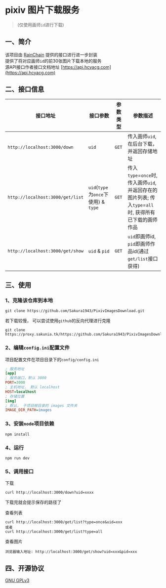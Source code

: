 # pixiv 图片下载服务
> (仅使用画师`id`进行下载)
## 一、简介
该项目由 [RainChain](https://rainchan.win) 提供的接口进行进一步封装<br>提供了将对应画师`id`的前30张图片下载本地的服务<br>源API接口作者接口文档地址 [https://api.hcyacg.com](https://api.hcyacg.com)

## 二、接口信息
| 接口地址                         | 接口参数                             | 参数类型 | 参数描述                                                                                               |
| -------------------------------- | ------------------------------------ | -------- | ------------------------------------------------------------------------------------------------------ |
| `http://localhost:3000/down`     | `uid`                                | `GET`    | 传入画师`uid`, 在后台下载， 并返回存储地址                                                             |
| `http://localhost:3000/get/list` | `uid`(`type`为`once`下使用) & `type` | `GET`    | 传入`type`=`once`时, 传入画师`uid`, 并返回存在的图片列表; 传入`type`=`all`时, 获得所有已下载的画师作品 |
| `http://localhost:3000/get/show` | `uid` & `pid`                        | `GET`    | `uid`即画师id, `pid`即画师作品id(通过`get/list`接口获得)                                               |

## 三、使用
### 1、克隆该仓库到本地
```shell
git clone https://github.com/Sakura1943/PixivImagesDownload.git
```
若下载较慢， 可以尝试使用`github`的反向代理进行克隆
```shell
git clone https://proxy.sakunia.tk/https://github.com/Sakura1943/PixivImagesDownload.git
```

### 2、编辑`config.ini`配置文件
项目配置文件在项目目录下的`config/config.ini`
```ini
; 服务地址
[app]
; 服务端口，默认 3000
PORT=3000
; 主机地址， 默认 localhost
HOST=localhost
; 存储位置
[img]
; 默认， 于项目根目录的 images 文件夹
IMAGE_DIR_PATH=images
```

### 3、安装`node`项目依赖
```shell
npm install
```

###  4、运行
```shell
npm run dev
```

### 5、调用接口
下载
```shell
curl http://localhost:3000/down?uid=xxxx
```
下载完就会提示保存的路径了

查看列表
```shell
curl http://localhost:3000/get/list?type=once&uid=xxx
或者
curl http://localhost:3000/get/list?type=all
```
查看图片
```shell
浏览器输入地址: http://localhost:3000/get/show?uid=xxx&pid=xxx
```

## 四、开源协议
[GNU GPLv3](https://github.com/Sakura1943/PixivImagesDownload/blob/main/LICENSE)